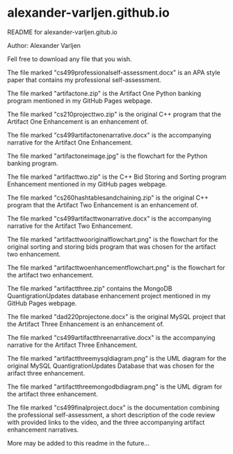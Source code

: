 # alexander-varljen.github.io

README for alexander-varljen.gitub.io

Author: Alexander Varljen

Fell free to download any file that you wish.

The file marked "cs499professionalself-assessment.docx" is an APA style paper that contains my
professional self-assessment.

The file marked "artifactone.zip" is the Artifact One Python banking program mentioned in my GitHub Pages
webpage. 

The file marked "cs210projecttwo.zip" is the original C++ program that the Artifact One Enhancement 
is an enhancement of.

The file marked "cs499artifactonenarrative.docx" is the accompanying narrative for the Artifact One Enhancement.

The file marked "artifactoneimage.jpg" is the flowchart for the Python banking program.

The file marked "artifacttwo.zip" is the C++ Bid Storing and Sorting program Enhancement mentioned in my GitHub
pages webpage.

The file marked "cs260hashtablesandchaining.zip" is the original C++ program that the Artifact Two 
Enhancement is an enhancement of. 

The file marked "cs499artifacttwonarrative.docx" is the accompanying narrative for the Artifact Two Enhancement.

The file marked "artifacttwooriginalflowchart.png" is the flowchart for the original sorting and storing 
bids program that was chosen for the artifact two enhancement.

The file marked "artifacttwoenhancementflowchart.png" is the flowchart for the artifact two enhancement.

The file marked "artifactthree.zip" contains the MongoDB QuantigrationUpdates database enhancement project 
mentioned in my GitHub Pages webpage.

The file marked "dad220projectone.docx" is the original MySQL project that the Artifact Three Enhancement is 
an enhancement of.

The file marked "cs499artifactthreenarrative.docx" is the accompanying narrative for the Artifact Three Enhancement.

The file marked "artifactthreemysqldiagram.png" is the UML diagram for the original MySQL QuantigrationUpdates
Database that was chosen for the arifact three enhancement.

The file marked "artifactthreemongodbdiagram.png" is the UML digram for the artifact three enhancement. 

The file marked "cs499finalproject.docx" is the documentation combining the professional self-assessment,
a short description of the code review with provided links to the video, and the three accompanying artifact
enhancement narratives. 

More may be added to this readme in the future...

